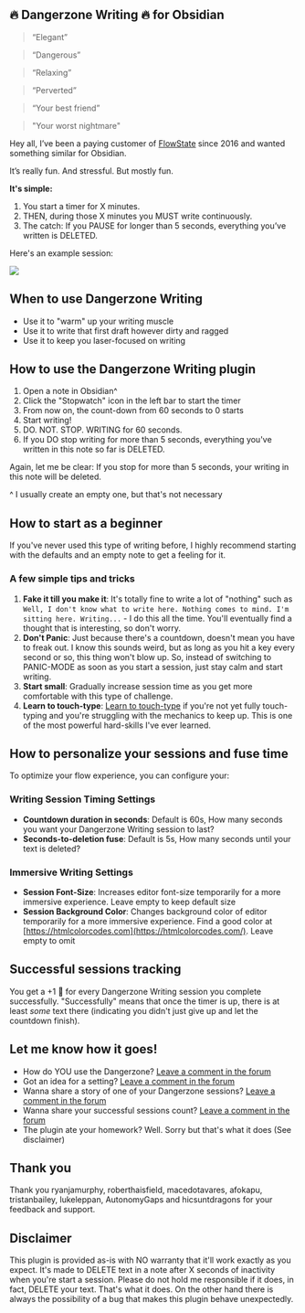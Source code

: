## 🔥 Dangerzone Writing 🔥 for Obsidian

> “Elegant”

> “Dangerous”

> “Relaxing”

> “Perverted”

> “Your best friend”

> "Your worst nightmare"

Hey all, I’ve been a paying customer of [FlowState](https://apps.apple.com/de/app/flowstate/id1060276201) since 2016 and wanted something similar for Obsidian.

It’s really fun. And stressful. But mostly fun.

**It's simple:** 

1. You start a timer for X minutes. 
2. THEN, during those X minutes you MUST write continuously. 
3. The catch: If you PAUSE for longer than 5 seconds, everything you’ve written is DELETED.

Here's an example session:

![](https://github.com/akaalias/dangerzone-writing-plugin/blob/master/dangerzone_demo.gif?raw=true)

## When to use Dangerzone Writing

- Use it to "warm" up your writing muscle
- Use it to write that first draft however dirty and ragged
- Use it to keep you laser-focused on writing

## How to use the Dangerzone Writing plugin 

1. Open a note in Obsidian^
2. Click the "Stopwatch" icon in the left bar to start the timer
3. From now on, the count-down from 60 seconds to 0 starts
4. Start writing!
5. DO. NOT. STOP. WRITING for 60 seconds.
6. If you DO stop writing for more than 5 seconds, everything you've written in this note so far is DELETED.

Again, let me be clear: If you stop for more than 5 seconds, your writing in this note will be deleted. 

^ I usually create an empty one, but that's not necessary
## How to start as a beginner

If you've never used this type of writing before, I highly recommend starting with the defaults and an empty note to get a feeling for it. 

### A few simple tips and tricks

1. **Fake it till you make it**: It's totally fine to write a lot of "nothing" such as `Well, I don't know what to write here. Nothing comes to mind. I'm sitting here. Writing...` - I do this all the time. You'll eventually find a thought that is interesting, so don't worry. 
2. **Don't Panic**: Just because there's a countdown, doesn't mean you have to freak out. I know this sounds weird, but as long as you hit a key every second or so, this thing won't blow up. So, instead of switching to PANIC-MODE as soon as you start a session, just stay calm and start writing. 
3. **Start small**: Gradually increase session time as you get more comfortable with this type of challenge. 
4. **Learn to touch-type**: [Learn to touch-type](https://www.typingclub.com/) if you're not yet fully touch-typing and you're struggling with the mechanics to keep up. This is one of the most powerful hard-skills I've ever learned.  

## How to personalize your sessions and fuse time

To optimize your flow experience, you can configure your:

### Writing Session Timing Settings

- **Countdown duration in seconds**: Default is 60s, How many seconds you want your Dangerzone Writing session to last?
- **Seconds-to-deletion fuse**: Default is 5s, How many seconds until your text is deleted?

### Immersive Writing Settings

- **Session Font-Size**: Increases editor font-size temporarily for a more immersive experience. Leave empty to keep default size
- **Session Background Color**: Changes background color of editor temporarily for a more immersive experience. Find a good color at [https://htmlcolorcodes.com](https://htmlcolorcodes.com/). Leave empty to omit

## Successful sessions tracking

You get a +1 🎉 for every Dangerzone Writing session you complete successfully. 
"Successfully" means that once the timer is up, there is at least _some_ text there (indicating you didn't just give up and let the countdown finish).

## Let me know how it goes!

- How do YOU use the Dangerzone? [Leave a comment in the forum](https://forum.obsidian.md/t/dangerzone-flowstate-like-plugin-prototype/8776)
- Got an idea for a setting? [Leave a comment in the forum](https://forum.obsidian.md/t/dangerzone-flowstate-like-plugin-prototype/8776)
- Wanna share a story of one of your Dangerzone sessions? [Leave a comment in the forum](https://forum.obsidian.md/t/dangerzone-flowstate-like-plugin-prototype/8776)
- Wanna share your successful sessions count? [Leave a comment in the forum](https://forum.obsidian.md/t/dangerzone-flowstate-like-plugin-prototype/8776)
- The plugin ate your homework? Well. Sorry but that's what it does (See disclaimer)

## Thank you 

Thank you ryanjamurphy, roberthaisfield, macedotavares, afokapu, tristanbailey, lukeleppan, AutonomyGaps and hicsuntdragons for your feedback and support.

## Disclaimer

This plugin is provided as-is with NO warranty that it'll work exactly as you expect. It's made to DELETE text in a note after X seconds of inactivity when you're start a session. Please do not hold me responsible if it does, in fact, DELETE your text. That's what it does. On the other hand there is always the possibility of a bug that makes this plugin behave unexpectedly. 